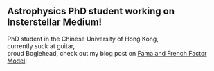 ## Astrophysics PhD student working on Insterstellar Medium!  
PhD student in the Chinese University of Hong Kong,  
currently suck at guitar,  
proud Boglehead, check out my blog post on [Fama and French Factor Model](https://rickysa007.github.io/FF-Factors/)!
